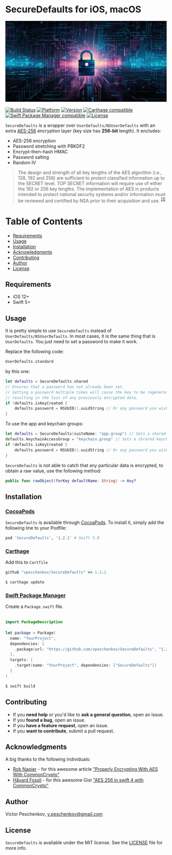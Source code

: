 # SecureDefaults for iOS, macOS

![](.resources/header.png)

[![Build Status](https://travis-ci.com/vpeschenkov/SecureDefaults.svg?token=HrZYyqqJZx2172zxUQSb&branch=master&style=flat)](https://travis-ci.com/vpeschenkov/SecureDefaults)
[![Platform](https://img.shields.io/cocoapods/p/SecureDefaults.svg?style=flat)](https://cocoapods.org/pods/SecureDefaults)
[![Version](https://img.shields.io/cocoapods/v/SecureDefaults.svg?style=flat)](https://cocoapods.org/pods/SecureDefaults)
[![Carthage compatible](https://img.shields.io/badge/carthage-compatible-blue.svg?style=flat)](https://github.com/Carthage/Carthage)
[![Swift Package Manager compatible](https://img.shields.io/badge/swift%20package%20manager-compatible-brightgreen.svg?style=flat)](https://github.com/apple/swift-package-manager)
[![License](https://img.shields.io/cocoapods/l/SecureDefaults.svg?style=flat)](https://cocoapods.org/pods/SecureDefaults)

`SecureDefaults` is a wrapper over `UserDefaults/NSUserDefaults` with an extra [AES-256](https://en.wikipedia.org/wiki/Advanced_Encryption_Standard) encryption layer (key size has **256-bit** length). It encludes:
- AES-256 encryption
- Password stretching with PBKDF2
- Encrypt-then-hash HMAC
- Password salting
- Random IV

> The design and strength of all key lengths of the AES algorithm (i.e., 128, 192 and 256) are sufficient to protect classified information up to the SECRET level. TOP SECRET information will require use of either the 192 or 256 key lengths. The implementation of AES in products intended to protect national security systems and/or information must be reviewed and certified by NSA prior to their acquisition and use. <sup>[\[1\]](https://csrc.nist.gov/projects/cryptographic-standards-and-guidelines/archived-crypto-projects/aes-development)</sup>

# Table of Contents
- [Requirements](#requirements)
- [Usage](#usage)
- [Installation](#installation)
- [Acknowledgments](#acknowledgments)
- [Contributing](#contributing)
- [Author](#author)
- [License](#license)

## Requirements

- iOS 12+
- Swift 5+

## Usage

It is pretty simple to use `SecureDefaults` instead of `UserDefaults/NSUserDefaults`. In most cases, it is the same thing that is `UserDefaults`. You just need to set a password to make it work.

Replace the following code:

```swift
UserDefaults.standard
```

by this one:

```swift
let defaults = SecureDefaults.shared
// Ensures that a password has not already been set. 
// Setting a password multiple times will cause the key to be regenerated, 
// resulting in the loss of any previously encrypted data.
if !defaults.isKeyCreated {
    defaults.password = NSUUID().uuidString // Or any password you wish
}
```

To use the app and keychain groups:

```swift
let defaults = SecureDefaults(suiteName: "app.group") // Sets a shared app group
defaults.keychainAccessGroup = "keychain.group" // Sets a shrared keychain group 
if !defaults.isKeyCreated {
    defaults.password = NSUUID().uuidString // Or any password you wish
}
```

`SecureDefaults` is not able to catch that any particular data is encrypted, to obtain a raw value, use the following method:

```swift
public func rawObject(forKey defaultName: String) -> Any?
```

## Installation

### [CocoaPods](https://cocoapods.org)

`SecureDefaults` is available through [CocoaPods](https://cocoapods.org). To install
it, simply add the following line to your Podfile:

```ruby
pod 'SecureDefaults', '1.2.1' # Swift 5.0
```

### [Carthage](https://github.com/Carthage/Carthage)

Add this to `Cartfile`

```ruby
github "vpeschenkov/SecureDefaults" == 1.2.1
```

```sh
$ carthage update
```

### [Swift Package Manager](https://github.com/apple/swift-package-manager)

Create a `Package.swift` file.

```swift

import PackageDescription

let package = Package(
  name: "YourProject",
  dependencies: [
    .package(url: "https://github.com/vpeschenkov/SecureDefaults", "1.2.1")
  ],
  targets: [
    .target(name: "YourProject", dependencies: ["SecureDefaults"])
  ]
)
```

```sh
$ swift build
```

## Contributing

- If you **need help** or you'd like to **ask a general question**, open an issue.
- If you **found a bug**, open an issue.
- If you **have a feature request**, open an issue.
- If you **want to contribute**, submit a pull request.

## Acknowledgments

A big thanks to the following individuals:

- [Rob Napier](https://github.com/rnapier) - for this awesome article ["Properly Encrypting With AES With CommonCrypto"](http://robnapier.net/aes-commoncrypto)
- [Håvard Fossli](https://github.com/hfossli) - for this awesome Gist ["AES 256 in swift 4 with CommonCrypto"](https://gist.github.com/hfossli/7165dc023a10046e2322b0ce74c596f8)

## Author

Victor Peschenkov, v.peschenkov@gmail.com

## License

`SecureDefaults` is available under the MIT license. See the [LICENSE](LICENSE) file for more info.
